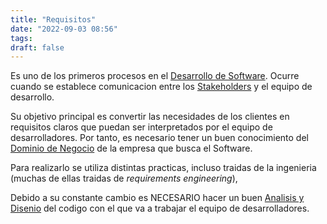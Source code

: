 ```yaml
---
title: "Requisitos"
date: "2022-09-03 08:56"
tags: 
draft: false
---
```

Es uno de los primeros procesos en el [Desarrollo de Software](Desarrollo%20de%20Software.md). Ocurre cuando se establece comunicacion entre los [Stakeholders](Stakeholders.md) y el equipo de desarrollo.

Su objetivo principal es convertir las necesidades de los clientes en requisitos claros que puedan ser interpretados por el equipo de desarrolladores. Por tanto, es necesario tener un buen conocimiento del [Dominio de Negocio](Dominio%20de%20Negocio.md) de la empresa que busca el Software.

Para realizarlo se utiliza distintas practicas, incluso traidas de la ingenieria (muchas de ellas traidas de *requirements engineering*),

Debido a su constante cambio es NECESARIO hacer un buen [Analisis y Disenio](Analisis%20y%20Disenio.md) del codigo con el que va a trabajar el equipo de desarrolladores.
